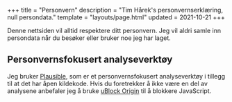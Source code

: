 +++
title = "Personvern"
description = "Tim Hårek's personvernserklæring, null persondata."
template = "layouts/page.html"
updated = 2021-10-21
+++

Denne nettsiden vil alltid respektere ditt personvern. Jeg vil aldri samle inn
persondata når du besøker eller bruker noe jeg har laget.

## Personvernsfokusert analyseverktøy

Jeg bruker [Plausible](https://plausible.io), som er et personvernsfokusert
analyseverktøy i tillegg til at det har åpen kildekode. Hvis du foretrekker å
ikke være en del av analysene anbefaler jeg å bruke
[uBlock Origin](https://ublockorigin.com/) til å blokkere JavaScript.
